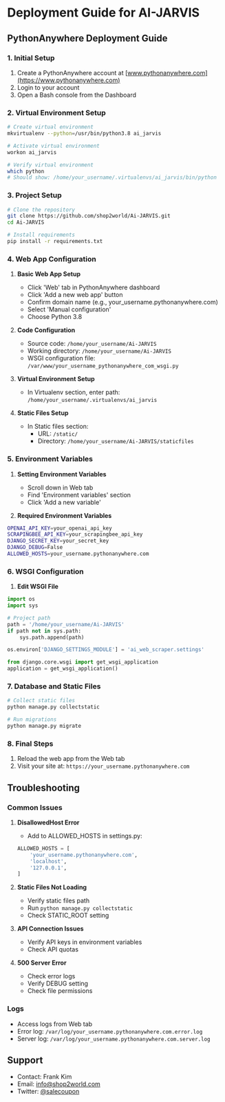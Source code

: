 # Deployment Guide for AI-JARVIS

## PythonAnywhere Deployment Guide

### 1. Initial Setup
1. Create a PythonAnywhere account at [www.pythonanywhere.com](https://www.pythonanywhere.com)
2. Login to your account
3. Open a Bash console from the Dashboard

### 2. Virtual Environment Setup
```bash
# Create virtual environment
mkvirtualenv --python=/usr/bin/python3.8 ai_jarvis

# Activate virtual environment
workon ai_jarvis

# Verify virtual environment
which python
# Should show: /home/your_username/.virtualenvs/ai_jarvis/bin/python
```

### 3. Project Setup
```bash
# Clone the repository
git clone https://github.com/shop2world/Ai-JARVIS.git
cd Ai-JARVIS

# Install requirements
pip install -r requirements.txt
```

### 4. Web App Configuration

1. **Basic Web App Setup**
   - Click 'Web' tab in PythonAnywhere dashboard
   - Click 'Add a new web app' button
   - Confirm domain name (e.g., your_username.pythonanywhere.com)
   - Select 'Manual configuration'
   - Choose Python 3.8

2. **Code Configuration**
   - Source code: `/home/your_username/Ai-JARVIS`
   - Working directory: `/home/your_username/Ai-JARVIS`
   - WSGI configuration file: `/var/www/your_username_pythonanywhere_com_wsgi.py`

3. **Virtual Environment Setup**
   - In Virtualenv section, enter path:
   `/home/your_username/.virtualenvs/ai_jarvis`

4. **Static Files Setup**
   - In Static files section:
     - URL: `/static/`
     - Directory: `/home/your_username/Ai-JARVIS/staticfiles`

### 5. Environment Variables

1. **Setting Environment Variables**
   - Scroll down in Web tab
   - Find 'Environment variables' section
   - Click 'Add a new variable'

2. **Required Environment Variables**
```bash
OPENAI_API_KEY=your_openai_api_key
SCRAPINGBEE_API_KEY=your_scrapingbee_api_key
DJANGO_SECRET_KEY=your_secret_key
DJANGO_DEBUG=False
ALLOWED_HOSTS=your_username.pythonanywhere.com
```

### 6. WSGI Configuration

1. **Edit WSGI File**
```python
import os
import sys

# Project path
path = '/home/your_username/Ai-JARVIS'
if path not in sys.path:
    sys.path.append(path)

os.environ['DJANGO_SETTINGS_MODULE'] = 'ai_web_scraper.settings'

from django.core.wsgi import get_wsgi_application
application = get_wsgi_application()
```

### 7. Database and Static Files
```bash
# Collect static files
python manage.py collectstatic

# Run migrations
python manage.py migrate
```

### 8. Final Steps
1. Reload the web app from the Web tab
2. Visit your site at: `https://your_username.pythonanywhere.com`

## Troubleshooting

### Common Issues

1. **DisallowedHost Error**
   - Add to ALLOWED_HOSTS in settings.py:
   ```python
   ALLOWED_HOSTS = [
       'your_username.pythonanywhere.com',
       'localhost',
       '127.0.0.1',
   ]
   ```

2. **Static Files Not Loading**
   - Verify static files path
   - Run `python manage.py collectstatic`
   - Check STATIC_ROOT setting

3. **API Connection Issues**
   - Verify API keys in environment variables
   - Check API quotas

4. **500 Server Error**
   - Check error logs
   - Verify DEBUG setting
   - Check file permissions

### Logs
- Access logs from Web tab
- Error log: `/var/log/your_username.pythonanywhere.com.error.log`
- Server log: `/var/log/your_username.pythonanywhere.com.server.log`

## Support
- Contact: Frank Kim
- Email: info@shop2world.com
- Twitter: [@salecoupon](https://x.com/salecoupon)

